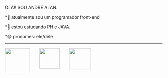   OLÁ!! SOU ANDRÉ ALAN.

*🔭 atualmente sou um programador front-end

*🌱 estou estudando PH e JAVA.

*😄 pronomes: ele/dele

<hr>

<div style="display: flex; gap: 30px; width: 100%;">
  <img src="https://cdn.jsdelivr.net/gh/devicons/devicon@latest/icons/css3/css3-original-wordmark.svg" style="height: 80px;" />
  <img src="https://cdn.jsdelivr.net/gh/devicons/devicon@latest/icons/html5/html5-original.svg" style="height: 65px;" />
  <img src="https://cdn.jsdelivr.net/gh/devicons/devicon@latest/icons/javascript/javascript-original.svg" style="height: 70px;" />
</div>



